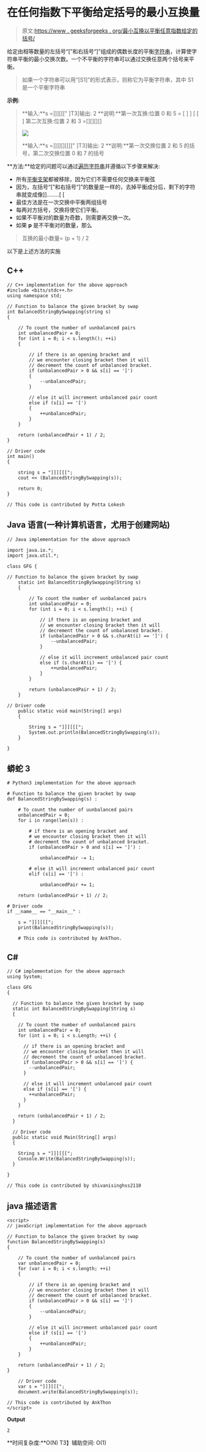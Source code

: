 # 在任何指数下平衡给定括号的最小互换量

> 原文:[https://www . geeksforgeeks . org/最小互换以平衡任意指数给定的括号/](https://www.geeksforgeeks.org/minimum-swaps-to-balance-the-given-brackets-at-any-index/)

给定由相等数量的左括号“[”和右括号“]”组成的偶数长度的平衡[字符串](https://www.geeksforgeeks.org/string-class-in-java/)，计算使字符串平衡的最小交换次数。一个不平衡的字符串可以通过交换任意两个括号来平衡。

> 如果一个字符串可以用“[S1]”的形式表示，则称它为平衡字符串，其中 S1 是一个平衡字符串

**示例:**

> **输入:**s =]]][[["
> ]T3]输出: 2
> **说明:**第一次互换:位置 0 和 5 = [ ] ] [ [ ]
> 第二次互换:位置 2 和 3 =[][][][]
> 
> ![](img/314c03cb3acfbd7bb2ee6b8e75641589.png)
> 
> **输入:**s =]]]][][[[["
> ]T3]输出: 2
> **说明:**第一次交换位置 2 和 5 的括号，第二次交换位置 0 和 7 的括号

**方法:**给定的问题可以通过[遍历字符串](https://www.geeksforgeeks.org/iterate-over-the-characters-of-a-string-in-java/)并遵循以下步骤来解决:

*   所有[平衡支架](https://www.geeksforgeeks.org/check-for-balanced-parentheses-in-an-expression/)都被移除，因为它们不需要任何交换来平衡弦
*   因为，左括号“[”和右括号“]”的数量是一样的，去掉平衡成分后，剩下的字符串就变成像]]……..[ [
*   最佳方法是在一次交换中平衡两组括号
*   每两对方括号，交换将使它们平衡。
*   如果不平衡对的数量为奇数，则需要再交换一次。
*   如果 **p** 是不平衡对的数量，那么

> 互换的最小数量= (p + 1) / 2

以下是上述方法的实施

## C++

```
// C++ implementation for the above approach
#include <bits/stdc++.h>
using namespace std;

// Function to balance the given bracket by swap
int BalancedStringBySwapping(string s)
{

    // To count the number of uunbalanced pairs
    int unbalancedPair = 0;
    for (int i = 0; i < s.length(); ++i)
    {

        // if there is an opening bracket and
        // we encounter closing bracket then it will
        // decrement the count of unbalanced bracket.
        if (unbalancedPair > 0 && s[i] == ']')
        {
            --unbalancedPair;
        }

        // else it will increment unbalanced pair count
        else if (s[i] == '[')
        {
            ++unbalancedPair;
        }
    }

    return (unbalancedPair + 1) / 2;
}

// Driver code
int main()
{

    string s = "]]][[[";
    cout << (BalancedStringBySwapping(s));

    return 0;
}

// This code is contributed by Potta Lokesh
```

## Java 语言(一种计算机语言，尤用于创建网站)

```
// Java implementation for the above approach

import java.io.*;
import java.util.*;

class GFG {

// Function to balance the given bracket by swap
    static int BalancedStringBySwapping(String s)
    {

        // To count the number of uunbalanced pairs
        int unbalancedPair = 0;
        for (int i = 0; i < s.length(); ++i) {

            // if there is an opening bracket and
            // we encounter closing bracket then it will
            // decrement the count of unbalanced bracket.
            if (unbalancedPair > 0 && s.charAt(i) == ']') {
                --unbalancedPair;
            }

            // else it will increment unbalanced pair count
            else if (s.charAt(i) == '[') {
                ++unbalancedPair;
            }
        }

        return (unbalancedPair + 1) / 2;
    }

// Driver code
    public static void main(String[] args)
    {

        String s = "]]][[[";
        System.out.println(BalancedStringBySwapping(s));
    }

}
```

## 蟒蛇 3

```
# Python3 implementation for the above approach

# Function to balance the given bracket by swap
def BalancedStringBySwapping(s) :

    # To count the number of uunbalanced pairs
    unbalancedPair = 0;
    for i in range(len(s)) :

        # if there is an opening bracket and
        # we encounter closing bracket then it will
        # decrement the count of unbalanced bracket.
        if (unbalancedPair > 0 and s[i] == ']') :

            unbalancedPair -= 1;

        # else it will increment unbalanced pair count
        elif (s[i] == '[') :

            unbalancedPair += 1;

    return (unbalancedPair + 1) // 2;

# Driver code
if __name__ == "__main__" :

    s = "]]][[[";
    print(BalancedStringBySwapping(s));

    # This code is contributed by AnkThon.
```

## C#

```
// C# implementation for the above approach
using System;

class GFG
{

  // Function to balance the given bracket by swap
  static int BalancedStringBySwapping(String s)
  {

    // To count the number of uunbalanced pairs
    int unbalancedPair = 0;
    for (int i = 0; i < s.Length; ++i) {

      // if there is an opening bracket and
      // we encounter closing bracket then it will
      // decrement the count of unbalanced bracket.
      if (unbalancedPair > 0 && s[i] == ']') {
        --unbalancedPair;
      }

      // else it will increment unbalanced pair count
      else if (s[i] == '[') {
        ++unbalancedPair;
      }
    }

    return (unbalancedPair + 1) / 2;
  }

  // Driver code
  public static void Main(String[] args)
  {

    String s = "]]][[[";
    Console.Write(BalancedStringBySwapping(s));
  }

}

// This code is contributed by shivanisinghss2110
```

## java 描述语言

```
<script>
// javaScript implementation for the above approach

// Function to balance the given bracket by swap
function BalancedStringBySwapping(s)
{

    // To count the number of uunbalanced pairs
    var unbalancedPair = 0;
    for (var i = 0; i < s.length; ++i)
    {

        // if there is an opening bracket and
        // we encounter closing bracket then it will
        // decrement the count of unbalanced bracket.
        if (unbalancedPair > 0 && s[i] == ']')
        {
            --unbalancedPair;
        }

        // else it will increment unbalanced pair count
        else if (s[i] == '[')
        {
            ++unbalancedPair;
        }
    }

    return (unbalancedPair + 1) / 2;
}

    // Driver code
    var s = "]]][[[";
    document.write(BalancedStringBySwapping(s));

// This code is contributed by AnkThon
</script>
```

**Output**

```
2
```

**时间复杂度:**O(N)
T3】辅助空间: O(1)